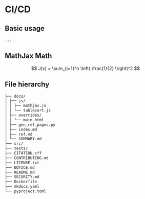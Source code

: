 <!-- :tyranno: ${project.name~capitalize(@)} -->

# CI/CD

## Basic usage

```python
...
```

## MathJax Math

$$
J(x) = \sum_{i=1}^n \left( \frac{1}{2} \right)^2
$$

## File hierarchy

```bash
├── docs/
│ ├── js/
│ │ ├── mathjax.js
│ │ └── tablesort.js
│ ├── overrides/
│ │ └── main.html
│ ├── gen_ref_pages.py
│ ├── index.md
│ ├── ref.md
│ └── SUMMARY.md
├── src/
├── tests/
├── CITATION.cff
├── CONTRIBUTING.md
├── LICENSE.txt
├── NOTICE.md
├── README.md
├── SECURITY.md
├── Dockerfile
├── mkdocs.yaml
└── pyproject.toml
```
